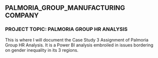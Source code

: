 ## PALMORIA_GROUP_MANUFACTURING COMPANY


###  PROJECT TOPIC: PALMORIA GROUP HR ANALYSIS
This is where I will document the Case Study 3 Assignment of Palmoria Group HR Analysis. It is a Power BI analysis embroiled in issues bordering on gender inequality in its 3 regions.
